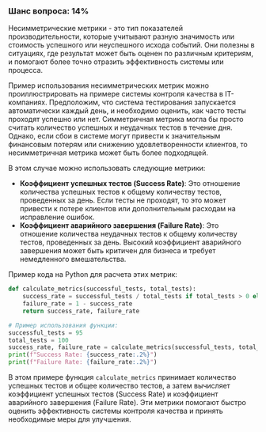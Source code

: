 ### Шанс вопроса: 14%

Несимметрические метрики - это тип показателей производительности, которые учитывают разную значимость или стоимость успешного или неуспешного исхода событий. Они полезны в ситуациях, где результат может быть оценен по различным критериям, и помогают более точно отразить эффективность системы или процесса.

Пример использования несимметрических метрик можно проиллюстрировать на примере системы контроля качества в IT-компаниях. Предположим, что система тестирования запускается автоматически каждый день, и необходимо оценить, как часто тесты проходят успешно или нет. Симметричная метрика могла бы просто считать количество успешных и неудачных тестов в течение дня. Однако, если сбои в системе могут привести к значительным финансовым потерям или снижению удовлетворенности клиентов, то несимметричная метрика может быть более подходящей.

В этом случае можно использовать следующие метрики:
- **Коэффициент успешных тестов (Success Rate)**: Это отношение количества успешных тестов к общему количеству тестов, проведенных за день. Если тесты не проходят, то это может привести к потере клиентов или дополнительным расходам на исправление ошибок.
- **Коэффициент аварийного завершения (Failure Rate)**: Это отношение количества неудачных тестов к общему количеству тестов, проведенных за день. Высокий коэффициент аварийного завершения может быть критичен для бизнеса и требует немедленного вмешательства.

Пример кода на Python для расчета этих метрик:
```python
def calculate_metrics(successful_tests, total_tests):
    success_rate = successful_tests / total_tests if total_tests > 0 else 0
    failure_rate = 1 - success_rate
    return success_rate, failure_rate

# Пример использования функции:
successful_tests = 95
total_tests = 100
success_rate, failure_rate = calculate_metrics(successful_tests, total_tests)
print(f"Success Rate: {success_rate:.2%}")
print(f"Failure Rate: {failure_rate:.2%}")
```

В этом примере функция `calculate_metrics` принимает количество успешных тестов и общее количество тестов, а затем вычисляет коэффициент успешных тестов (Success Rate) и коэффициент аварийного завершения (Failure Rate). Эти метрики помогают быстро оценить эффективность системы контроля качества и принять необходимые меры для улучшения.